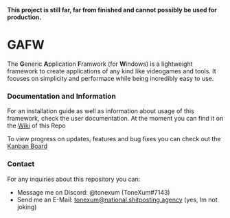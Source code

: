 **This project is still far, far from finished and cannot possibly be used for production.**

# GAFW
The **G**eneric **A**pplication **F**ramwork (for **W**indows) is a lightweight framework to create applications of 
any kind like videogames and tools. It focuses on simplicity and performace while being incredibly easy to use.

### Documentation and Information
For an installation guide as well as information about usage of this framework, check the user documentation.
At the moment you can find it on the [Wiki](https://github.com/ToneXum/GAFW/wiki) of this Repo

To view progress on updates, features and bug fixes you can check out the [Kanban Board](https://github.com/users/ToneXum/projects/1)

### Contact
For any inquiries about this repository you can:
- Message me on Discord: @tonexum (ToneXum#7143)
- Send me an E-Mail: tonexum@national.shitposting.agency (yes, Im not joking)
